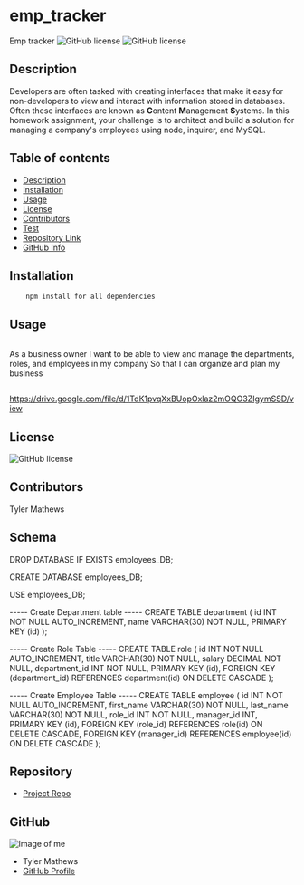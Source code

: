 # emp_tracker
Emp tracker
![GitHub license](https://img.shields.io/badge/Made%20by-%40mrmathews08-orange)
![GitHub license](https://img.shields.io/badge/license-MIT-blue.svg)
## Description 

Developers are often tasked with creating interfaces that make it easy for non-developers to view and interact with information stored in databases. Often these interfaces are known as **C**ontent **M**anagement **S**ystems. In this homework assignment, your challenge is to architect and build a solution for managing a company's employees using node, inquirer, and MySQL.



## Table of contents
- [Description](#Description)
- [Installation](#Installation)
- [Usage](#Usage)
- [License](#License)
- [Contributors](#Contributors)
- [Test](#Test)
- [Repository Link](#Repository)
- [GitHub Info](#GitHub) 
## Installation
        npm install for all dependencies
## Usage
```

```
As a business owner
I want to be able to view and manage the departments, roles, and employees in my company
So that I can organize and plan my business
```

```

https://drive.google.com/file/d/1TdK1pvqXxBUopOxlaz2mOQO3ZIgymSSD/view


## License
![GitHub license](https://img.shields.io/badge/license-MIT-blue.svg)
## Contributors
Tyler Mathews
## Schema
DROP DATABASE IF EXISTS employees_DB;

CREATE DATABASE employees_DB;

USE employees_DB;

----- Create Department table -----
CREATE TABLE department (
    id INT NOT NULL AUTO_INCREMENT,
    name VARCHAR(30) NOT NULL,
    PRIMARY KEY (id)
);

----- Create Role Table -----
CREATE TABLE role (
    id INT NOT NULL AUTO_INCREMENT,
    title VARCHAR(30) NOT NULL,
    salary DECIMAL NOT NULL,
    department_id INT NOT NULL,
    PRIMARY KEY (id),
    FOREIGN KEY (department_id) REFERENCES department(id) ON DELETE CASCADE
);

----- Create Employee Table -----
CREATE TABLE employee (
    id INT NOT NULL AUTO_INCREMENT,
    first_name VARCHAR(30) NOT NULL,
    last_name VARCHAR(30) NOT NULL,
    role_id INT NOT NULL,
    manager_id INT,
    PRIMARY KEY (id),
    FOREIGN KEY (role_id) REFERENCES role(id) ON DELETE CASCADE,
    FOREIGN KEY (manager_id) REFERENCES employee(id) ON DELETE CASCADE
);





## Repository
- [Project Repo](https://github.com/mrmathews08/emp_tracker)
## GitHub
![Image of me](https://avatars1.githubusercontent.com/u/65747246?v=4)
- Tyler  Mathews
- [GitHub Profile](https://github.com/mrmathews08)